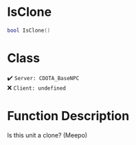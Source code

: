 # IsClone
```lua
bool IsClone()
```
# Class
✔️ `Server: CDOTA_BaseNPC`  
❌ `Client: undefined`  

# Function Description
Is this unit a clone? (Meepo)
